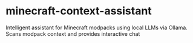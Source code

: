 # minecraft-context-assistant
Intelligent assistant for Minecraft modpacks using local LLMs via Ollama. Scans modpack context and provides interactive chat
